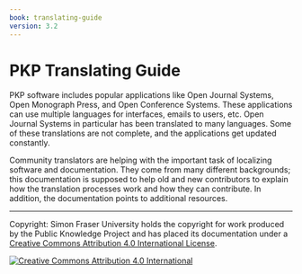 ```yaml
---
book: translating-guide
version: 3.2
---
```


# PKP Translating Guide

PKP software includes popular applications like Open Journal Systems, Open Monograph Press, and Open Conference Systems. These applications can use multiple languages for interfaces, emails to users, etc. Open Journal Systems in particular has been translated to many languages. Some of these translations are not complete, and the applications get updated constantly.

Community translators are helping with the important task of localizing software and documentation. They come from many different backgrounds; this documentation is supposed to help old and new contributors to explain how the translation processes work and how they can contribute. In addition, the documentation points to additional resources.

----
Copyright: Simon Fraser University holds the copyright for work produced by the Public Knowledge Project and has placed its documentation under a [Creative Commons Attribution 4.0 International License](https://creativecommons.org/licenses/by/4.0/).

[![](https://licensebuttons.net/l/by/4.0/88x31.png "Creative Commons Attribution 4.0 International")](https://creativecommons.org/licenses/by/4.0/)
